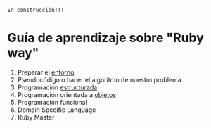 
```
En construcción!!!
```

# Guía de aprendizaje sobre "Ruby way"

1. Preparar el [entorno](entorno.md)
1. Pseudocódigo o hacer el algoritmo de nuestro problema
1. Programación [estructurada](estructurada.md)
1. Programación orientada a [objetos](objetos.md)
1. Programación funcional
1. Domain Specific Language
1. Ruby Master
